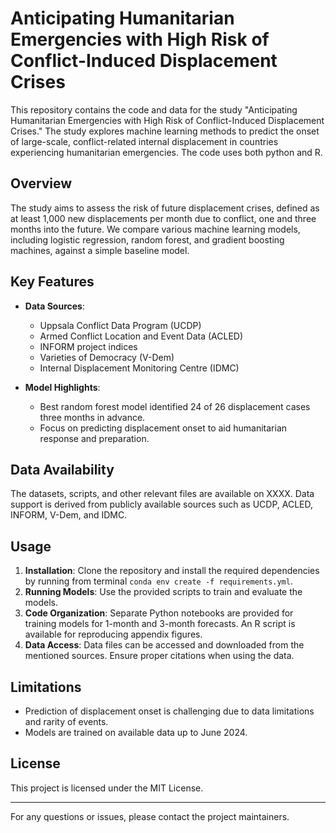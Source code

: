 # Anticipating Humanitarian Emergencies with High Risk of Conflict-Induced Displacement Crises

This repository contains the code and data for the study "Anticipating Humanitarian Emergencies with High Risk of Conflict-Induced Displacement Crises." The study explores machine learning methods to predict the onset of large-scale, conflict-related internal displacement in countries experiencing humanitarian emergencies. The code uses both python and R. 

## Overview

The study aims to assess the risk of future displacement crises, defined as at least 1,000 new displacements per month due to conflict, one and three months into the future. We compare various machine learning models, including logistic regression, random forest, and gradient boosting machines, against a simple baseline model.

## Key Features

- **Data Sources**: 
  - Uppsala Conflict Data Program (UCDP)
  - Armed Conflict Location and Event Data (ACLED)
  - INFORM project indices
  - Varieties of Democracy (V-Dem)
  - Internal Displacement Monitoring Centre (IDMC)

- **Model Highlights**:
  - Best random forest model identified 24 of 26 displacement cases three months in advance.
  - Focus on predicting displacement onset to aid humanitarian response and preparation.

## Data Availability

The datasets, scripts, and other relevant files are available on XXXX. Data support is derived from publicly available sources such as UCDP, ACLED, INFORM, V-Dem, and IDMC.

## Usage

1. **Installation**: Clone the repository and install the required dependencies by running from terminal `conda env create -f requirements.yml`.
2. **Running Models**: Use the provided scripts to train and evaluate the models.
3. **Code Organization**: Separate Python notebooks are provided for training models for 1-month and 3-month forecasts. An R script is available for reproducing appendix figures.
4. **Data Access**: Data files can be accessed and downloaded from the mentioned sources. Ensure proper citations when using the data.

## Limitations

- Prediction of displacement onset is challenging due to data limitations and rarity of events.
- Models are trained on available data up to June 2024.

## License

This project is licensed under the MIT License. 

---

For any questions or issues, please contact the project maintainers.

